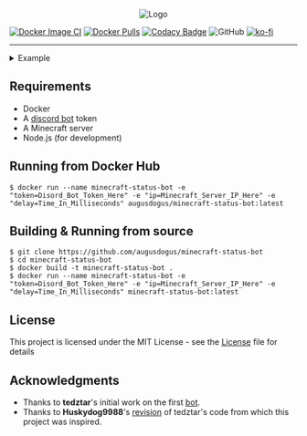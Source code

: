<p align="center">
<img src="https://i.imgur.com/shFtqm7.png" alt="Logo">
</p>

[![Docker Image CI](https://github.com/AugusDogus/minecraft-status-bot/actions/workflows/docker-image.yml/badge.svg)](https://github.com/AugusDogus/minecraft-status-bot/actions/workflows/docker-image.yml) [![Docker Pulls](https://img.shields.io/docker/pulls/augusdogus/minecraft-status-bot)](https://hub.docker.com/r/augusdogus/minecraft-status-bot) [![Codacy Badge](https://api.codacy.com/project/badge/Grade/fa067f6879b74528b3a2ed791cb60e3e)](https://www.codacy.com/manual/AugusDogus/minecraft-status-bot?utm_source=github.com&utm_medium=referral&utm_content=AugusDogus/minecraft-status-bot&utm_campaign=Badge_Grade) ![GitHub](https://img.shields.io/github/license/AugusDogus/minecraft-status-bot?color=blue) [![ko-fi](https://img.shields.io/badge/Buy%20me%20a-Coffee-brightgreen)](https://ko-fi.com/augusdogus)

---

<details>
  <summary>Example</summary>
  
  <img src="https://i.imgur.com/ac1wj7n.png" align="center"/>
  
</details>

## Requirements

- Docker
- A [discord bot](https://discordapp.com/developers/applications/) token
- A Minecraft server
- Node.js (for development)

## Running from Docker Hub

    $ docker run --name minecraft-status-bot -e "token=Disord_Bot_Token_Here" -e "ip=Minecraft_Server_IP_Here" -e "delay=Time_In_Milliseconds" augusdogus/minecraft-status-bot:latest

## Building & Running from source

    $ git clone https://github.com/augusdogus/minecraft-status-bot
    $ cd minecraft-status-bot
    $ docker build -t minecraft-status-bot .
    $ docker run --name minecraft-status-bot -e "token=Disord_Bot_Token_Here" -e "ip=Minecraft_Server_IP_Here" -e "delay=Time_In_Milliseconds" minecraft-status-bot:latest

## License

This project is licensed under the MIT License - see the [License](License) file for details

## Acknowledgments

- Thanks to **tedztar**'s initial work on the first [bot](https://github.com/tedztar/mcstatusbot/).
- Thanks to **Huskydog9988**'s [revision](https://github.com/Huskydog9988/mcstatusbot) of tedztar's code from which this project was inspired.
